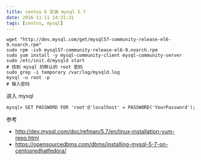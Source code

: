 ```yaml
---
title: centos 6 安装 mysql 5.7
date: 2016-11-11 14:31:31
tags: [centos, mysql]
---
```


```
wget "http://dev.mysql.com/get/mysql57-community-release-el6-9.noarch.rpm"
sudo rpm -ivh mysql57-community-release-el6-9.noarch.rpm
sudo yum install -y mysql-community-client mysql-community-server
sudo /etc/init.d/mysqld start
# 找到 mysql 的默认的 root 密码
sudo grep -i temporary /var/log/mysqld.log
mysql -u root -p
# 输入密码
```

<!--more-->


进入 mysql

```
mysql> SET PASSWORD FOR 'root'@'localhost' = PASSWORD('YourPassword');
```

参考

* <http://dev.mysql.com/doc/refman/5.7/en/linux-installation-yum-repo.html>
* <https://opensourcedbms.com/dbms/installing-mysql-5-7-on-centosredhatfedora/>